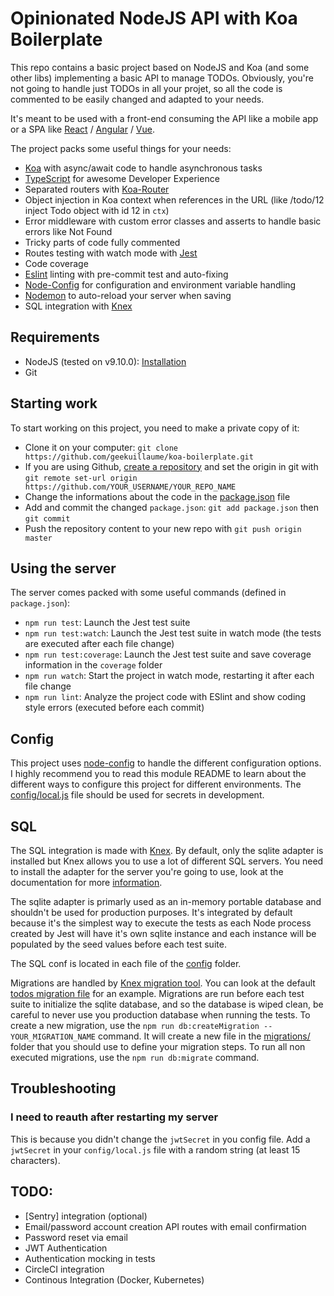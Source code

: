 # Opinionated NodeJS API with Koa Boilerplate

This repo contains a basic project based on NodeJS and Koa (and some other libs) implementing a basic API to manage TODOs. Obviously, you're not going to handle just TODOs in all your projet, so all the code is commented to be easily changed and adapted to your needs.

It's meant to be used with a front-end consuming the API like a mobile app or a SPA like [React](https://reactjs.org/) / [Angular](https://angular.io/) / [Vue](https://vuejs.org/index.html).

The project packs some useful things for your needs:

- [Koa](http://koajs.com/) with async/await code to handle asynchronous tasks
- [TypeScript](http://www.typescriptlang.org/) for awesome Developer Experience
- Separated routers with [Koa-Router](https://github.com/alexmingoia/koa-router)
- Object injection in Koa context when references in the URL (like /todo/12 inject Todo object with id 12 in `ctx`)
- Error middleware with custom error classes and asserts to handle basic errors like Not Found
- Tricky parts of code fully commented
- Routes testing with watch mode with [Jest](https://facebook.github.io/jest/)
- Code coverage
- [Eslint](https://eslint.org/) linting with pre-commit test and auto-fixing
- [Node-Config](https://github.com/lorenwest/node-config) for configuration and environment variable handling
- [Nodemon](https://github.com/remy/nodemon) to auto-reload your server when saving
- SQL integration with [Knex](http://knexjs.org/)

## Requirements

- NodeJS (tested on v9.10.0): [Installation](https://nodejs.org/en/download/package-manager/)
- Git

## Starting work

To start working on this project, you need to make a private copy of it:

- Clone it on your computer: `git clone https://github.com/geekuillaume/koa-boilerplate.git`
- If you are using Github, [create a repository](https://github.com/new) and set the origin in git with `git remote set-url origin https://github.com/YOUR_USERNAME/YOUR_REPO_NAME`
- Change the informations about the code in the [package.json](package.json) file
- Add and commit the changed `package.json`: `git add package.json` then `git commit`
- Push the repository content to your new repo with `git push origin master`

## Using the server

The server comes packed with some useful commands (defined in `package.json`):

- `npm run test`: Launch the Jest test suite
- `npm run test:watch`: Launch the Jest test suite in watch mode (the tests are executed after each file change)
- `npm run test:coverage`: Launch the Jest test suite and save coverage information in the `coverage` folder
- `npm run watch`: Start the project in watch mode, restarting it after each file change
- `npm run lint`: Analyze the project code with ESlint and show coding style errors (executed before each commit)

## Config

This project uses [node-config](https://github.com/lorenwest/node-config) to handle the different configuration options. I highly recommend you to read this module README to learn about the different ways to configure this project for different environments. The [config/local.js](config/local.js) file should be used for secrets in development.

## SQL

The SQL integration is made with [Knex](http://knexjs.org/). By default, only the sqlite adapter is installed but Knex allows you to use a lot of different SQL servers. You need to install the adapter for the server you're going to use, look at the documentation for more [information](http://knexjs.org/#Installation-node).

The sqlite adapter is primarly used as an in-memory portable database and shouldn't be used for production purposes. It's integrated by default because it's the simplest way to execute the tests as each Node process created by Jest will have it's own sqlite instance and each instance will be populated by the seed values before each test suite.

The SQL conf is located in each file of the [config](config) folder.

Migrations are handled by [Knex migration tool](http://knexjs.org/#Migrations). You can look at the default [todos migration file](migrations/20180327160540_todos.ts) for an example. Migrations are run before each test suite to initialize the sqlite database, and so the database is wiped clean, be careful to never use you production database when running the tests. To create a new migration, use the `npm run db:createMigration -- YOUR_MIGRATION_NAME` command. It will create a new file in the [migrations/](migrations) folder that you should use to define your migration steps. To run all non executed migrations, use the `npm run db:migrate` command.

## Troubleshooting

### I need to reauth after restarting my server

This is because you didn't change the `jwtSecret` in you config file. Add a `jwtSecret` in your `config/local.js` file with a random string (at least 15 characters).

## TODO:

- [Sentry] integration (optional)
- Email/password account creation API routes with email confirmation
- Password reset via email
- JWT Authentication
- Authentication mocking in tests
- CircleCI integration
- Continous Integration (Docker, Kubernetes)
